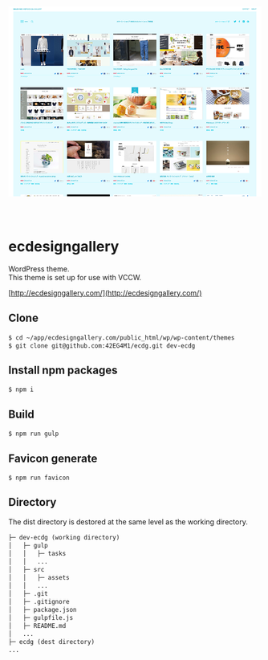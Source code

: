 <p style="text-align: center; max-width: 640px; margin: 0 auto 80px;">
  <a href="http://ecdesigngallery.com/" target="_blank">
    <img src="https://raw.githubusercontent.com/42EG4M1/ecdg/master/src/screenshot.png" alt="img">
  </a>
</p>

# ecdesigngallery

WordPress theme.  
This theme is set up for use with VCCW.  


[http://ecdesigngallery.com/](http://ecdesigngallery.com/)

## Clone

    $ cd ~/app/ecdesigngallery.com/public_html/wp/wp-content/themes
    $ git clone git@github.com:42EG4M1/ecdg.git dev-ecdg


## Install npm packages

    $ npm i


## Build

    $ npm run gulp


## Favicon generate

    $ npm run favicon


## Directory

The dist directory is destored at the same level as the working directory.  

    ├─ dev-ecdg (working directory)
    │   ├─ gulp
    │   │   ├─ tasks
    │   │   ...
    │   ├─ src
    │   │   ├─ assets
    │   │   ...
    │   ├─ .git
    │   ├─ .gitignore
    │   ├─ package.json
    │   ├─ gulpfile.js
    │   ├─ README.md
    │   ...
    ├─ ecdg (dest directory)
    ...

